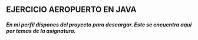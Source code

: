 ## EJERCICIO AEROPUERTO EN JAVA
##### En mi perfil dispones del proyecto para descargar. Este se encuentra aquí por temas de la asignatura.

